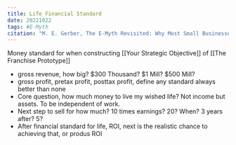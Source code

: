 ```yaml
---
title: Life Financial Standard
date: 20221022
tags: #E-Myth
citation: "M. E. Gerber, The E-Myth Revisited: Why Most Small Businesses Don’t Work and What to Do About It. Harper Collins, 2009."
---
```


Money standard for when constructing [[Your Strategic Objective]] of [[The Franchise Prototype]]
- gross revenue, how big? $300 Thousand? $1 Mill? $500 Mill?
- gross profit, pretax profit, posttax profit, define any standard always better than none
- Core question, how much money to live my wished life? Not income but assets. To be independent of work. 
- Next step to sell for how much? 10 times earnings? 20? When? 3 years after? 5?
- After financial standard for life, ROI, next is the realistic chance to achieving that, or produs ROI
